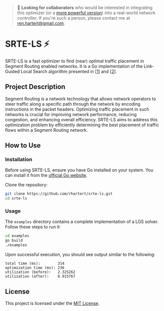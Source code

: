> 🫵 **Looking for collaborators** who would be interested in integrating this 
optimizer (or a [more powerful version]) into a real-world network controller. 
If you're such a person, please contact me at ren.hartert@gmail.com. 

# SRTE-LS ⚡️

SRTE-LS is a fast optimizer to find (near) optimal traffic placement in Segment Routing enabled networks. It is a Go implementation of the Link-Guided Local Search algorithm presented in [[1]] and [[2]].

## Project Description

Segment Routing is a network technology that allows network operators to steer traffic along a specific path through the network by encoding instructions in the packet headers. Optimizing traffic placement in such networks is crucial for improving network performance, reducing congestion, and enhancing overall efficiency. SRTE-LS aims to address this optimization problem by efficiently determining the best placement of traffic flows within a Segment Routing network.

## How to Use

### Installation

Before using SRTE-LS, ensure you have Go installed on your system. You can install it from the [official Go website](https://golang.org/).

Clone the repository:

```sh
git clone https://github.com/rhartert/srte-ls.git
cd srte-ls
```

### Usage

The `examples` directory contains a complete implementation of a LGS solver. Follow these steps to run it:

```sh
cd examples
go build
./examples
```

Upon successful execution, you should see output similar to the following:

```
total time (ms):        314
optimization time (ms): 236
utilization (before):   2.325262
utilization (after):    0.915767
```

## License

This project is licensed under the [MIT License](LICENSE).

[1]: https://research.google/pubs/expect-the-unexpected-sub-second-optimization-for-segment-routing/
[2]: https://scholar.google.com/citations?view_op=view_citation&hl=en&user=1jocmcIAAAAJ&citation_for_view=1jocmcIAAAAJ:_Qo2XoVZTnwC
[more powerful version]: https://scholar.google.com/citations?view_op=view_citation&hl=en&user=1jocmcIAAAAJ&citation_for_view=1jocmcIAAAAJ:Wp0gIr-vW9MCs
